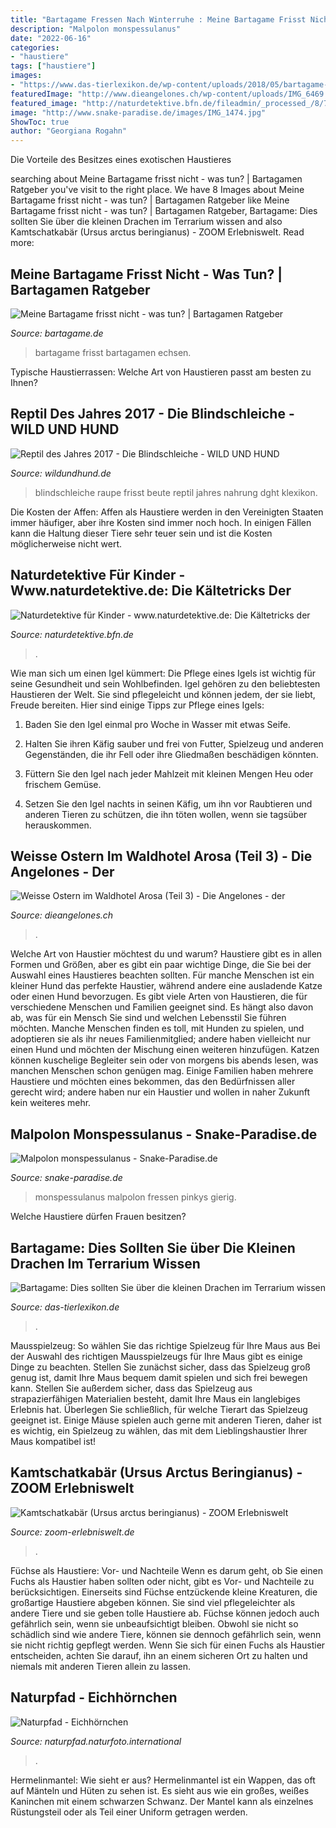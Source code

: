 ```yaml
---
title: "Bartagame Fressen Nach Winterruhe : Meine Bartagame Frisst Nicht"
description: "Malpolon monspessulanus"
date: "2022-06-16"
categories:
- "haustiere"
tags: ["haustiere"]
images:
- "https://www.das-tierlexikon.de/wp-content/uploads/2018/05/bartagame-winterschlaf.jpg"
featuredImage: "http://www.dieangelones.ch/wp-content/uploads/IMG_6469.jpg"
featured_image: "http://naturdetektive.bfn.de/fileadmin/_processed_/8/7/csm_Eichhoernchen_quer_dieter_haugk_pixelio.de_03_448b87ccea.jpg"
image: "http://www.snake-paradise.de/images/IMG_1474.jpg"
ShowToc: true
author: "Georgiana Rogahn"
---
```



Die Vorteile des Besitzes eines exotischen Haustieres

	

		
searching about Meine Bartagame frisst nicht - was tun? | Bartagamen Ratgeber you've visit to the right place. We have 8 Images about Meine Bartagame frisst nicht - was tun? | Bartagamen Ratgeber like Meine Bartagame frisst nicht - was tun? | Bartagamen Ratgeber, Bartagame: Dies sollten Sie über die kleinen Drachen im Terrarium wissen and also Kamtschatkabär (Ursus arctus beringianus) - ZOOM Erlebniswelt. Read more:
		
    
## Meine Bartagame Frisst Nicht - Was Tun? | Bartagamen Ratgeber

<img loading=lazy src="https://www.bartagame.de/wp-content/uploads/2013/05/Meine-Bartagame-frisst-nicht-was-tun.png" onerror="this.onerror=null;this.src='https://tse2.mm.bing.net/th?id=OIP.iFcGsSuHujsLj4HPKHNGpgHaFG&amp;pid=15.1';" alt="Meine Bartagame frisst nicht - was tun? | Bartagamen Ratgeber">

_Source: bartagame.de_

>bartagame frisst bartagamen echsen. 

	

Typische Haustierrassen: Welche Art von Haustieren passt am besten zu Ihnen?

    
## Reptil Des Jahres 2017 - Die Blindschleiche - WILD UND HUND

<img loading=lazy src="https://wildundhund.de/wp-content/uploads/sites/2/2017/02/Blindschleiche_mit_Raupe.jpg" onerror="this.onerror=null;this.src='https://tse1.mm.bing.net/th?id=OIP.ytBfCa_jW9_UiBuGzeVeagD5D6&amp;pid=15.1';" alt="Reptil des Jahres 2017 - Die Blindschleiche - WILD UND HUND">

_Source: wildundhund.de_

>blindschleiche raupe frisst beute reptil jahres nahrung dght klexikon. 

	

Die Kosten der Affen:
Affen als Haustiere werden in den Vereinigten Staaten immer häufiger, aber ihre Kosten sind immer noch hoch. In einigen Fällen kann die Haltung dieser Tiere sehr teuer sein und ist die Kosten möglicherweise nicht wert.

    
## Naturdetektive Für Kinder - Www.naturdetektive.de: Die Kältetricks Der

<img loading=lazy src="http://naturdetektive.bfn.de/fileadmin/_processed_/8/7/csm_Eichhoernchen_quer_dieter_haugk_pixelio.de_03_448b87ccea.jpg" onerror="this.onerror=null;this.src='https://tse2.mm.bing.net/th?id=OIP.z3JbZ7PlBLu-wHK4UdxggAAAAA&amp;pid=15.1';" alt="Naturdetektive für Kinder - www.naturdetektive.de: Die Kältetricks der">

_Source: naturdetektive.bfn.de_

>. 

	

Wie man sich um einen Igel kümmert: Die Pflege eines Igels ist wichtig für seine Gesundheit und sein Wohlbefinden.
Igel gehören zu den beliebtesten Haustieren der Welt. Sie sind pflegeleicht und können jedem, der sie liebt, Freude bereiten. Hier sind einige Tipps zur Pflege eines Igels:
1. Baden Sie den Igel einmal pro Woche in Wasser mit etwas Seife.

2. Halten Sie ihren Käfig sauber und frei von Futter, Spielzeug und anderen Gegenständen, die ihr Fell oder ihre Gliedmaßen beschädigen könnten.

3. Füttern Sie den Igel nach jeder Mahlzeit mit kleinen Mengen Heu oder frischem Gemüse.

4. Setzen Sie den Igel nachts in seinen Käfig, um ihn vor Raubtieren und anderen Tieren zu schützen, die ihn töten wollen, wenn sie tagsüber herauskommen.

    
## Weisse Ostern Im Waldhotel Arosa (Teil 3) - Die Angelones - Der

<img loading=lazy src="http://www.dieangelones.ch/wp-content/uploads/IMG_6469.jpg" onerror="this.onerror=null;this.src='https://tse3.mm.bing.net/th?id=OIP.3CpIaa_oGRaRBsFIsC3xogHaIa&amp;pid=15.1';" alt="Weisse Ostern im Waldhotel Arosa (Teil 3) - Die Angelones - der">

_Source: dieangelones.ch_

>. 

	

Welche Art von Haustier möchtest du und warum?
Haustiere gibt es in allen Formen und Größen, aber es gibt ein paar wichtige Dinge, die Sie bei der Auswahl eines Haustieres beachten sollten. Für manche Menschen ist ein kleiner Hund das perfekte Haustier, während andere eine ausladende Katze oder einen Hund bevorzugen. Es gibt viele Arten von Haustieren, die für verschiedene Menschen und Familien geeignet sind. Es hängt also davon ab, was für ein Mensch Sie sind und welchen Lebensstil Sie führen möchten.
Manche Menschen finden es toll, mit Hunden zu spielen, und adoptieren sie als ihr neues Familienmitglied; andere haben vielleicht nur einen Hund und möchten der Mischung einen weiteren hinzufügen. Katzen können kuschelige Begleiter sein oder von morgens bis abends lesen, was manchen Menschen schon genügen mag. Einige Familien haben mehrere Haustiere und möchten eines bekommen, das den Bedürfnissen aller gerecht wird; andere haben nur ein Haustier und wollen in naher Zukunft kein weiteres mehr.

    
## Malpolon Monspessulanus - Snake-Paradise.de

<img loading=lazy src="http://www.snake-paradise.de/images/IMG_1474.jpg" onerror="this.onerror=null;this.src='https://tse2.mm.bing.net/th?id=OIP.lnJT_6rEkDiSBBQ7WzVgTgHaF9&amp;pid=15.1';" alt="Malpolon monspessulanus - Snake-Paradise.de">

_Source: snake-paradise.de_

>monspessulanus malpolon fressen pinkys gierig. 

	

Welche Haustiere dürfen Frauen besitzen?

    
## Bartagame: Dies Sollten Sie über Die Kleinen Drachen Im Terrarium Wissen

<img loading=lazy src="https://www.das-tierlexikon.de/wp-content/uploads/2018/05/bartagame-winterschlaf.jpg" onerror="this.onerror=null;this.src='https://tse3.mm.bing.net/th?id=OIP.WZhuc_nEj06UJJa4wrVZawHaFj&amp;pid=15.1';" alt="Bartagame: Dies sollten Sie über die kleinen Drachen im Terrarium wissen">

_Source: das-tierlexikon.de_

>. 

	

Mausspielzeug: So wählen Sie das richtige Spielzeug für Ihre Maus aus
Bei der Auswahl des richtigen Mausspielzeugs für Ihre Maus gibt es einige Dinge zu beachten. Stellen Sie zunächst sicher, dass das Spielzeug groß genug ist, damit Ihre Maus bequem damit spielen und sich frei bewegen kann. Stellen Sie außerdem sicher, dass das Spielzeug aus strapazierfähigen Materialien besteht, damit Ihre Maus ein langlebiges Erlebnis hat. Überlegen Sie schließlich, für welche Tierart das Spielzeug geeignet ist. Einige Mäuse spielen auch gerne mit anderen Tieren, daher ist es wichtig, ein Spielzeug zu wählen, das mit dem Lieblingshaustier Ihrer Maus kompatibel ist!

    
## Kamtschatkabär (Ursus Arctus Beringianus) - ZOOM Erlebniswelt

<img loading=lazy src="https://www.zoom-erlebniswelt.de/assets/images/9/kamtschatkabaer-3-bf9e52fd.jpg" onerror="this.onerror=null;this.src='https://tse1.mm.bing.net/th?id=OIP.tIqoIoe5QFaPGiUQA2dE9gHaEK&amp;pid=15.1';" alt="Kamtschatkabär (Ursus arctus beringianus) - ZOOM Erlebniswelt">

_Source: zoom-erlebniswelt.de_

>. 

	

Füchse als Haustiere: Vor- und Nachteile
Wenn es darum geht, ob Sie einen Fuchs als Haustier haben sollten oder nicht, gibt es Vor- und Nachteile zu berücksichtigen. Einerseits sind Füchse entzückende kleine Kreaturen, die großartige Haustiere abgeben können. Sie sind viel pflegeleichter als andere Tiere und sie geben tolle Haustiere ab. Füchse können jedoch auch gefährlich sein, wenn sie unbeaufsichtigt bleiben. Obwohl sie nicht so schädlich sind wie andere Tiere, können sie dennoch gefährlich sein, wenn sie nicht richtig gepflegt werden. Wenn Sie sich für einen Fuchs als Haustier entscheiden, achten Sie darauf, ihn an einem sicheren Ort zu halten und niemals mit anderen Tieren allein zu lassen.

    
## Naturpfad - Eichhörnchen

<img loading=lazy src="https://naturpfad.naturfoto.international/images/NATURPFAD-2017/Tiere/Saeugetiere/Eichhoernchen/Foto/Eichhoernchen-Spur.jpg" onerror="this.onerror=null;this.src='https://tse1.mm.bing.net/th?id=OIP.3UV-o_euOPlBJ2_wYj1HygHaF7&amp;pid=15.1';" alt="Naturpfad - Eichhörnchen">

_Source: naturpfad.naturfoto.international_

>. 

	

Hermelinmantel: Wie sieht er aus?
Hermelinmantel ist ein Wappen, das oft auf Mänteln und Hüten zu sehen ist. Es sieht aus wie ein großes, weißes Kaninchen mit einem schwarzen Schwanz. Der Mantel kann als einzelnes Rüstungsteil oder als Teil einer Uniform getragen werden.


